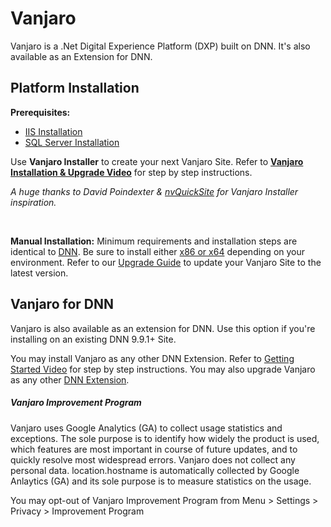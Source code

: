 # Vanjaro
Vanjaro is a .Net Digital Experience Platform (DXP) built on DNN. It's also available as an Extension for DNN. 

## Platform Installation

**Prerequisites:**
* [IIS Installation](https://www.youtube.com/watch?v=ZnKuTvEiSf4&list=PLLwyyJ9_yNldghdbYMRtRcj__HgeU1V4h)
* [SQL Server Installation](https://www.youtube.com/watch?v=5ffzSxhlIdw&list=PLLwyyJ9_yNldghdbYMRtRcj__HgeU1V4h)


Use **Vanjaro Installer** to create your next Vanjaro Site. Refer to [**Vanjaro Installation & Upgrade Video**](https://www.youtube.com/watch?v=vnHHSiIxdV0&list=PLLwyyJ9_yNldghdbYMRtRcj__HgeU1V4h) for step by step instructions.

*A huge thanks to David Poindexter & [nvQuickSite](https://www.nvquicksite.com/) for Vanjaro Installer inspiration.*

<br />

**Manual Installation:** Minimum requirements and installation steps are identical to [DNN](https://github.com/dnnsoftware/Dnn.Platform). Be sure to install either [x86 or x64](https://github.com/vanjarosoftware/Vanjaro.Platform/wiki/x86-or-x64-Build) depending on your environment. Refer to our [Upgrade Guide](https://github.com/vanjarosoftware/Vanjaro.Platform/wiki/Vanjaro-Distribution) to update your Vanjaro Site to the latest version. 

## Vanjaro for DNN

Vanjaro is also available as an extension for DNN. Use this option if you're installing on an existing DNN 9.9.1+ Site.

You may install Vanjaro as any other DNN Extension. Refer to [Getting Started Video](https://www.youtube.com/watch?v=mezy_YV0acs) for step by step instructions. You may also upgrade Vanjaro as any other [DNN Extension](https://github.com/vanjarosoftware/Vanjaro.Platform/wiki/DNN-Extension).

##### Vanjaro Improvement Program
Vanjaro uses Google Analytics (GA) to collect usage statistics and exceptions. The sole purpose is to identify how widely the product is used, which features are most important in course of future updates, and to quickly resolve most widespread errors. Vanjaro does not collect any personal data. location.hostname is automatically collected by Google Anlaytics (GA) and its sole purpose is to measure statistics on the usage. 

You may opt-out of Vanjaro Improvement Program from Menu > Settings > Privacy > Improvement Program

